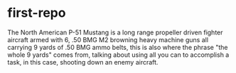 # first-repo
The North American P-51 Mustang is a long range propeller driven fighter aircraft armed with 6, .50 BMG M2 browning heavy machine guns all carrying 9 yards of .50 BMG ammo belts, this is also
where the phrase "the whole 9 yards" comes from, talking about using all you can to accomplish a task, in this case, shooting down an enemy aircraft.